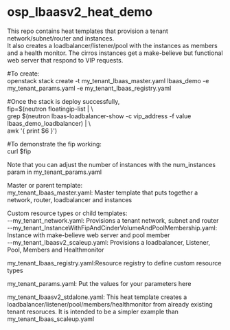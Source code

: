 # osp_lbaasv2_heat_demo  
This repo contains heat templates that provision a tenant network/subnet/router and instances.  
It also creates a loadbalancer/listener/pool with the instances as members and a health monitor. 
The cirros instances get a make-believe but functional web server that respond to VIP requests.  

#To create:  
openstack stack create -t my_tenant_lbaas_master.yaml lbaas_demo -e my_tenant_params.yaml -e my_tenant_lbaas_registry.yaml   

#Once the stack is deploy successfully,   
fip=$(neutron floatingip-list | \  
  grep $(neutron lbaas-loadbalancer-show  -c vip_address -f value lbaas_demo_loadbalancer) | \  
  awk '{ print $6 }')  

#To demonstrate the fip working:  
curl $fip  

Note that you can adjust the number of instances with the num_instances param in my_tenant_params.yaml  

Master or parent template:  
my_tenant_lbaas_master.yaml: Master template that puts together a network, router, loadbalancer and instances  


Custom resource types or child templates:  
--my_tenant_network.yaml: Provisions a tenant network, subnet and router  
--my_tenant_InstanceWithFipAndCinderVolumeAndPoolMembership.yaml: Instance with make-believe web server and pool member  
--my_tenant_lbaasv2_scaleup.yaml: Provisions a loadbalancer, Listener, Pool, Members and Healthmonitor  

  
my_tenant_lbaas_registry.yaml:Resource registry to define custom resource types  

my_tenant_params.yaml: Put the values for your parameters here  

my_tenant_lbaasv2_stdalone.yaml: This heat template creates a loadbalancer/listener/pool/members/healthmonitor from already existing tenant resoruces.  It is intended to be a simpler example than my_tenant_lbaas_scaleup.yaml  


